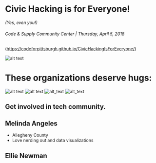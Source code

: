 
<!-- .slide: data-state="normal" id="Title" data-menu-title="Title" -->

# Civic Hacking is for Everyone!
 *(Yes, even you!)*

###### Code & Supply Community Center | Thursday, April 5, 2018

(https://codeforpittsburgh.github.io/CivicHackingIsForEveryone/)

![alt text][qr]

[qr]: https://melynnduh.github.io/CivicHackingIsForEveryone/images/QR.png "link to the presentation"


<!-- .slide: data-state="normal" id="Logistics & Credits" data-menu-title="Before we begin..."-->

# These organizations deserve hugs:

![alt text][c&s]
![alt text][microsoft]
![alt_text][wprdc]
![alt_text][choolah]

[c&s]: https://codeandsupply.co/assets/cs_imprint_invert-3581b8ff929264b6f700740570bbba6f8bc4984593c841b08d47a66f4e20b30b.png "great partner and welcoming venue"
[microsoft]: http://globalaccessibilitynews.com/files/2013/02/Microsoft-Logo.jpg "wonderful sponsor"
[wprdc]: http://tools.wprdc.org/r/wprdc-dashboard/images/logo_in_gray.png "excellent sponsor"
[choolah]: https://www.cmu.edu/swartz-center-for-entrepreneurship/events/choolaah-grand-challenge/Choolaah-1.jpg "responsible for 'mmm's'"

## Get involved in tech community.


<!-- .slide: data-state="normal" id="Introductions" data-menu-title="Introductions" -->
## Melinda Angeles
* Allegheny County
* Love nerding out and data visualizations

## Ellie Newman
